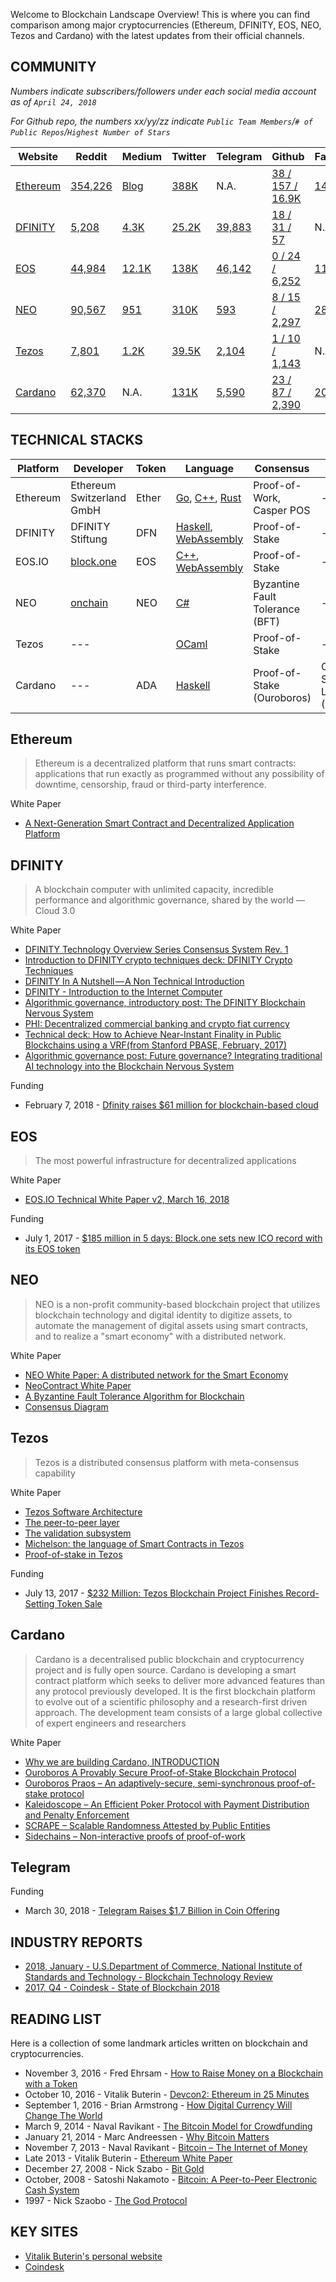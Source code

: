 Welcome to Blockchain Landscape Overview! This is where you can find comparison among major cryptocurrencies (Ethereum, DFINITY, EOS, NEO, Tezos and Cardano) with the latest updates from their official channels. 

## COMMUNITY

*Numbers indicate subscribers/followers under each social media account as of `April 24, 2018`*

*For Github repo, the numbers xx/yy/zz indicate `Public Team Members`/`# of Public Repos`/`Highest Number of Stars`*

| Website | Reddit | Medium | Twitter | Telegram | Github | Facebook | wiki |
| --- | --- | --- | --- | --- | --- | --- | --- |
| [Ethereum](https://www.ethereum.org/) | [354,226](https://www.reddit.com/r/ethereum/) | [Blog](https://blog.ethereum.org/) | [388K](https://twitter.com/ethereum) | N.A. | [38 / 157 / 16.9K](https://github.com/ethereum) | [146,076](https://www.facebook.com/ethereumproject)
| [DFINITY](https://dfinity.org/) | [5,208](http://reddit.com/r/dfinity) | [4.3K](http://medium.com/dfinity) | [25.2K](http://twitter.com/dfinity) | [39,883](http://t.me/dfinity) | [18 / 31 / 57](https://github.com/dfinity) | N.A. | N.A. |
| [EOS](https://eos.io/)| [44,984](https://www.reddit.com/r/eos/) | [12.1K](https://medium.com/eosio) | [138K](https://twitter.com/eos_io)| [46,142](https://t.me/EOSProject) | [0 / 24 / 6,252](https://github.com/EOSIO) | [11,385](https://www.facebook.com/eosblockchain) | [wiki](https://en.wikipedia.org/wiki/EOS.IO) |
| [NEO](https://neo.org/) | [90,567](https://www.reddit.com/r/NEO/) | [951](https://medium.com/@NEO_Council) | [310K](https://twitter.com/neo_blockchain) | [593](https://t.me/NEOblockchain) | [8 / 15 / 2,297](https://github.com/neo-project) | [28,865](https://www.facebook.com/NEOSmartEcon/) | [wiki](https://en.wikipedia.org/wiki/NEO_(cryptocurrency)) |
| [Tezos](https://tezos.com/) | [7,801](https://www.reddit.com/r/tezos/) | [1.2K](https://medium.com/tezos)| [39.5K](https://twitter.com/tez0s) | [2,104](https://t.me/tezosplatform) | [1 / 10 / 1,143](https://github.com/tezos) | N.A.|
| [Cardano](https://www.cardano.org/en/home/) | [62,370](https://www.reddit.com/r/cardano/) | N.A. | [131K](https://twitter.com/CardanoStiftung) | [5,590](https://t.me/CardanoAnnouncements) | [23 / 87 / 2,390](https://github.com/input-output-hk) | [20,609](https://en-gb.facebook.com/CardanoFoundation/)| [wiki](https://en.wikipedia.org/wiki/Cardano_(platform)) |

## TECHNICAL STACKS

| Platform | Developer | Token | Language | Consensus | Layer |
| --- | --- | --- | --- | --- | --- |
| Ethereum | Ethereum Switzerland GmbH | Ether | [Go](https://en.wikipedia.org/wiki/Go_(programming_language)), [C++](https://en.wikipedia.org/wiki/C%2B%2B), [Rust](https://en.wikipedia.org/wiki/Rust_(programming_language)) | Proof-of-Work, Casper POS| --- |
| DFINITY | DFINITY Stiftung | DFN | [Haskell](https://en.wikipedia.org/wiki/Haskell_(programming_language)), [WebAssembly](https://en.wikipedia.org/wiki/WebAssembly)  | Proof-of-Stake | --- |
| EOS.IO | [block.one](http://block.one/) | EOS| [C++](https://en.wikipedia.org/wiki/C%2B%2B), [WebAssembly](https://en.wikipedia.org/wiki/WebAssembly) | Proof-of-Stake| --- |
| NEO | [onchain](http://www.onchain.com/en-us/) | NEO | [C#](https://en.wikipedia.org/wiki/C_Sharp_(programming_language)) | Byzantine Fault Tolerance (BFT) | --- |
| Tezos | --- | | [OCaml](https://en.wikipedia.org/wiki/OCaml) | Proof-of-Stake | --- |
| Cardano | --- | ADA | [Haskell](https://en.wikipedia.org/wiki/Haskell_(programming_language)) | Proof-of-Stake (Ouroboros) | Cardano Settlement Layer (CSL) | 


## Ethereum

>Ethereum is a decentralized platform that runs smart contracts: applications that run exactly as programmed without any possibility of downtime, censorship, fraud or third-party interference.

White Paper

- [A Next-Generation Smart Contract and Decentralized Application Platform](https://github.com/ethereum/wiki/wiki/White-Paper)

## DFINITY

>A blockchain computer with unlimited capacity, incredible performance and algorithmic governance, shared by the world — Cloud 3.0

White Paper

- [DFINITY Technology Overview Series Consensus System Rev. 1](https://dfinity.org/pdf-viewer/pdfs/viewer?file=../library/dfinity-consensus.pdf)
- [Introduction to DFINITY crypto techniques deck: DFINITY Crypto Techniques](https://dfinity.org/pdf-viewer/pdfs/viewer?file=../library/intro-dfinity-crypto.pdf)
- [DFINITY In A Nutshell — A Non Technical Introduction](https://medium.com/dfinity/dfinity-in-a-nutshell-a-non-technical-introduction-ec45ec5967c1)
- [DFINITY - Introduction to the Internet Computer](https://dfinity.org/assets/player/KeynoteDHTMLPlayer#0)
- [Algorithmic governance, introductory post: The DFINITY Blockchain Nervous System](https://medium.com/dfinity-network-blog/the-dfinity-blockchain-nervous-system-a5dd1783288e#.duzxztt9k)
- [PHI: Decentralized commercial banking and crypto fiat currency](https://dfinity.org/pdf-viewer/pdfs/viewer?file=../library/phi-dfinity-extended-v2.pdf)
- [Technical deck: How to Achieve Near-Instant Finality in Public Blockchains using a VRF(from Stanford PBASE, February, 2017)](https://dfinity.org/pdf-viewer/pdfs/viewer?file=../library/threshold-relay-blockchain-stanford.pdf)
- [Algorithmic governance post: Future governance? Integrating traditional AI technology into the Blockchain Nervous System](https://medium.com/dfinity-network-blog/future-governance-integrating-traditional-ai-technology-into-the-blockchain-nervous-system-825ababf9d9)

Funding

- February 7, 2018 - [Dfinity raises $61 million for blockchain-based cloud](https://venturebeat.com/2018/02/07/dfinity-raises-61-million-for-blockchain-based-cloud/)

## EOS

>The most powerful infrastructure for decentralized applications

White Paper

- [EOS.IO Technical White Paper v2, March 16, 2018](https://github.com/EOSIO/Documentation/blob/master/TechnicalWhitePaper.md)

Funding

- July 1, 2017 - [$185 million in 5 days: Block.one sets new ICO record with its EOS token](https://venturebeat.com/2017/07/01/185-million-in-5-days-block-one-sets-new-ico-record-with-its-eos-token/)

## NEO

>NEO is a non-profit community-based blockchain project that utilizes blockchain technology and digital identity to digitize assets, to automate the management of digital assets using smart contracts, and to realize a "smart economy" with a distributed network.

White Paper

- [NEO White Paper: A distributed network for the Smart Economy](http://docs.neo.org/en-us/index.html)
- [NeoContract White Paper](http://docs.neo.org/en-us/basic/neocontract.html)
- [A Byzantine Fault Tolerance Algorithm for Blockchain](http://docs.neo.org/en-us/basic/consensus/whitepaper.html)
- [Consensus Diagram](http://docs.neo.org/en-us/basic/consensus/consensus.html)

## Tezos

>Tezos is a distributed consensus platform with meta-consensus capability

White Paper

- [Tezos Software Architecture](http://doc.tzalpha.net/whitedoc/the_big_picture.html)
- [The peer-to-peer layer](http://doc.tzalpha.net/whitedoc/p2p.html)
- [The validation subsystem](http://doc.tzalpha.net/whitedoc/validation.html)
- [Michelson: the language of Smart Contracts in Tezos](http://doc.tzalpha.net/whitedoc/michelson.html)
- [Proof-of-stake in Tezos](http://doc.tzalpha.net/whitedoc/proof_of_stake.html)

Funding

- July 13, 2017 - [$232 Million: Tezos Blockchain Project Finishes Record-Setting Token Sale](https://www.coindesk.com/232-million-tezos-blockchain-record-setting-token-sale/)

## Cardano

>Cardano is a decentralised public blockchain and cryptocurrency project and is fully open source. Cardano is developing a smart contract platform which seeks to deliver more advanced features than any protocol previously developed. It is the first blockchain platform to evolve out of a scientific philosophy and a research-first driven approach. The development team consists of a large global collective of expert engineers and researchers

White Paper

- [Why we are building Cardano, INTRODUCTION](https://whycardano.com/)
- [Ouroboros A Provably Secure Proof-of-Stake Blockchain Protocol](https://iohk.io/research/papers/?__hstc=64163184.af1e76a792d6f7a42e045e253c8e1f1f.1523540466181.1523867313666.1524546750751.3&__hssc=64163184.2.1524546750751&__hsfp=2239698131#9BKRHCSI)
- [Ouroboros Praos – An adaptively-secure, semi-synchronous proof-of-stake protocol](https://iohk.io/research/papers/?__hstc=64163184.af1e76a792d6f7a42e045e253c8e1f1f.1523540466181.1523867313666.1524546750751.3&__hssc=64163184.2.1524546750751&__hsfp=2239698131#XJ6MHFXX)
- [Kaleidoscope – An Efficient Poker Protocol with Payment Distribution and Penalty Enforcement](https://iohk.io/research/papers/?__hstc=64163184.af1e76a792d6f7a42e045e253c8e1f1f.1523540466181.1523867313666.1524546750751.3&__hssc=64163184.2.1524546750751&__hsfp=2239698131#P684RSHV)
- [SCRAPE – Scalable Randomness Attested by Public Entities](https://iohk.io/research/papers/?__hstc=64163184.af1e76a792d6f7a42e045e253c8e1f1f.1523540466181.1523867313666.1524546750751.3&__hssc=64163184.2.1524546750751&__hsfp=2239698131#UHIMH3DV)
- [Sidechains – Non-interactive proofs of proof-of-work](https://iohk.io/research/papers/?__hstc=64163184.af1e76a792d6f7a42e045e253c8e1f1f.1523540466181.1523867313666.1524546750751.3&__hssc=64163184.2.1524546750751&__hsfp=2239698131#67CHCNP8)

## Telegram

Funding

- March 30, 2018 - [Telegram Raises $1.7 Billion in Coin Offering](https://www.bloomberg.com/news/articles/2018-03-30/telegram-raises-1-7-billion-in-coin-offering-may-seek-more)

## INDUSTRY REPORTS

- [2018, January - U.S.Department of Commerce, National Institute of Standards and Technology - Blockchain Technology Review](https://csrc.nist.gov/CSRC/media/Publications/nistir/8202/draft/documents/nistir8202-draft.pdf)
- [2017, Q4 - Coindesk - State of Blockchain 2018](https://www.coindesk.com/research/state-blockchain-2018/)

## READING LIST

Here is a collection of some landmark articles written on blockchain and cryptocurrencies. 

- November 3, 2016 - Fred Ehrsam - [How to Raise Money on a Blockchain with a Token](https://blog.gdax.com/how-to-raise-money-on-a-blockchain-with-a-token-510562c9cdfa)
- October 10, 2016 - Vitalik Buterin - [Devcon2: Ethereum in 25 Minutes](https://www.youtube.com/watch?v=66SaEDzlmP4&t=22s)
- September 1, 2016 - Brian Armstrong - [How Digital Currency Will Change The World](https://blog.coinbase.com/how-digital-currency-will-change-the-world-310663fe4332)
- March 9, 2014 - Naval Ravikant - [The Bitcoin Model for Crowdfunding](https://startupboy.com/2014/03/09/the-bitcoin-model-for-crowdfunding/)
- January 21, 2014 - Marc Andreessen - [Why Bitcoin Matters](https://dealbook.nytimes.com/2014/01/21/why-bitcoin-matters/)
- November 7, 2013 - Naval Ravikant - [Bitcoin – The Internet of Money](https://startupboy.com/2013/11/07/bitcoin-the-internet-of-money/)
- Late 2013 - Vitalik Buterin - [Ethereum White Paper](https://github.com/ethereum/wiki/wiki/White-Paper)
- December 27, 2008 - Nick Szabo - [Bit Gold](http://unenumerated.blogspot.com/2005/12/bit-gold.html)
- October, 2008 - Satoshi Nakamoto - [Bitcoin: A Peer-to-Peer Electronic Cash System](https://bitcoin.org/bitcoin.pdf)
- 1997 - Nick Szaobo - [The God Protocol](http://nakamotoinstitute.org/the-god-protocols/)

## KEY SITES

- [Vitalik Buterin's personal website](https://vitalik.ca/)
- [Coindesk](https://www.coindesk.com/)
